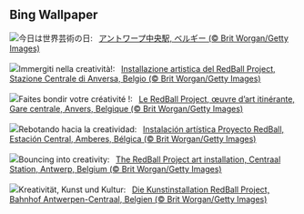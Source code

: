 ## Bing Wallpaper
![](https://www.bing.com/th?id=OHR.RedBallBelgium_JA-JP5377417723_UHD.jpg&w=1000)今日は世界芸術の日:&nbsp;&ensp;[アントワープ中央駅, ベルギー (© Brit Worgan/Getty Images)](https://www.bing.com/th?id=OHR.RedBallBelgium_JA-JP5377417723_UHD.jpg)
<br><br/>
![](https://www.bing.com/th?id=OHR.RedBallBelgium_IT-IT3409084305_UHD.jpg&w=1000)Immergiti nella creatività!:&nbsp;&ensp;[Installazione artistica del RedBall Project, Stazione Centrale di Anversa, Belgio (© Brit Worgan/Getty Images)](https://www.bing.com/th?id=OHR.RedBallBelgium_IT-IT3409084305_UHD.jpg)
<br><br/>
![](https://www.bing.com/th?id=OHR.RedBallBelgium_FR-FR7736092564_UHD.jpg&w=1000)Faites bondir votre créativité !:&nbsp;&ensp;[Le RedBall Project, œuvre d’art itinérante, Gare centrale, Anvers, Belgique (© Brit Worgan/Getty Images)](https://www.bing.com/th?id=OHR.RedBallBelgium_FR-FR7736092564_UHD.jpg)
<br><br/>
![](https://www.bing.com/th?id=OHR.RedBallBelgium_ES-ES8883654006_UHD.jpg&w=1000)Rebotando hacia la creatividad:&nbsp;&ensp;[Instalación artística Proyecto RedBall, Estación Central, Amberes, Bélgica (© Brit Worgan/Getty Images)](https://www.bing.com/th?id=OHR.RedBallBelgium_ES-ES8883654006_UHD.jpg)
<br><br/>
![](https://www.bing.com/th?id=OHR.RedBallBelgium_EN-GB2394850317_UHD.jpg&w=1000)Bouncing into creativity:&nbsp;&ensp;[The RedBall Project art installation, Centraal Station, Antwerp, Belgium (© Brit Worgan/Getty Images)](https://www.bing.com/th?id=OHR.RedBallBelgium_EN-GB2394850317_UHD.jpg)
<br><br/>
![](https://www.bing.com/th?id=OHR.RedBallBelgium_DE-DE7374714252_UHD.jpg&w=1000)Kreativität, Kunst und Kultur:&nbsp;&ensp;[Die Kunstinstallation RedBall Project, Bahnhof Antwerpen-Centraal, Belgien (© Brit Worgan/Getty Images)](https://www.bing.com/th?id=OHR.RedBallBelgium_DE-DE7374714252_UHD.jpg)
<br><br/>
